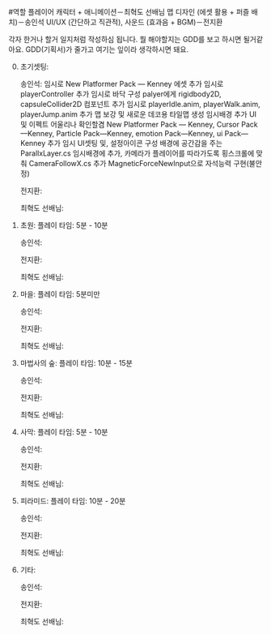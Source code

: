 #역할
플레이어 캐릭터 + 애니메이션－최혁도 선배님
맵 디자인 (에셋 활용 + 퍼즐 배치)－송인석
UI/UX (간단하고 직관적), 사운드 (효과음 + BGM)－전지환


각자 한거나 할거 일지처럼 작성하심 됩니다. 뭘 해야할지는 GDD를 보고 하시면 될거같아요.
GDD(기획서)가 줄가고 여기는 잎이라 생각하시면 돼요.

0. 초기셋팅: 

    송인석: 
    임시로 New Platformer Pack — Kenney 에셋 추가
    임시로 playerController 추가
    임시로 바닥 구성
    palyer에게 rigidbody2D, capsuleCollider2D 컴포넌트 추가
    임시로 playerIdle.anim, playerWalk.anim, playerJump.anim 추가
    맵 보강 및 새로운 데코용 타일맵 생성
    임시배경 추가
    UI 및 이펙트 어울리나 확인할겸 New Platformer Pack — Kenney, Cursor Pack—Kenney, Particle Pack—Kenney, emotion Pack—Kenney, ui Pack—Kenney 추가
    임시 UI셋팅 및, 설정아이콘 구성
    배경에 공간감을 주는 ParallxLayer.cs 임시배경에 추가, 카메라가 플레이어를 따라가도록 횡스크롤에 맞춰 CameraFollowX.cs 추가
    MagneticForceNewInput으로 자석능력 구현(불안정)

    전지환: 

    최혁도 선배님: 


1. 초원: 
플레이 타임: 5분 - 10분

    송인석: 

    전지환: 

    최혁도 선배님: 


2. 마을:
플레이 타임: 5분미만

    송인석: 

    전지환: 

    최혁도 선배님: 


3. 마법사의 숲:
플레이 타임: 10분 - 15분

    송인석: 

    전지환: 

    최혁도 선배님: 


4. 사막:
플레이 타임: 5분 - 10분

    송인석: 

    전지환: 

    최혁도 선배님: 


5. 피라미드:
플레이 타임: 10분 - 20분

    송인석: 

    전지환: 

    최혁도 선배님: 

6. 기타:

    송인석: 

    전지환: 

    최혁도 선배님: 
